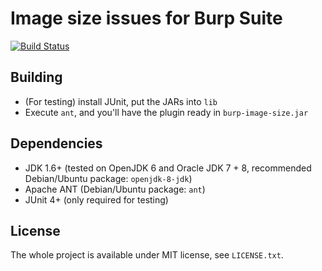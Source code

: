 Image size issues for Burp Suite
================================

[![Build Status](https://travis-ci.org/silentsignal/burp-image-size.svg?branch=master)](https://travis-ci.org/silentsignal/burp-image-size)

Building
--------

 - (For testing) install JUnit, put the JARs into `lib`
 - Execute `ant`, and you'll have the plugin ready in `burp-image-size.jar`

Dependencies
------------

 - JDK 1.6+ (tested on OpenJDK 6 and Oracle JDK 7 + 8, recommended Debian/Ubuntu package: `openjdk-8-jdk`)
 - Apache ANT (Debian/Ubuntu package: `ant`)
 - JUnit 4+ (only required for testing)

License
-------

The whole project is available under MIT license, see `LICENSE.txt`.
